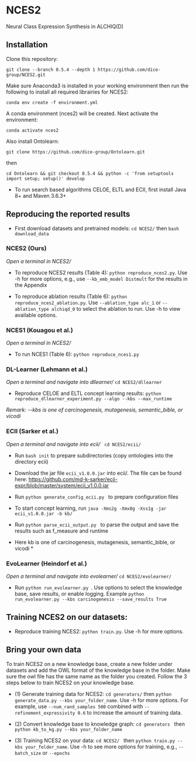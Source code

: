 # NCES2
Neural Class Expression Synthesis in ALCHIQ(D)


## Installation

Clone this repository: 

```
git clone --branch 0.5.4 --depth 1 https://github.com/dice-group/NCES2.git
```

Make sure Anaconda3 is installed in your working environment then run the following to install all required librairies for NCES2:
```
conda env create -f environment.yml
```

A conda environment (nces2) will be created. Next activate the environment:

```
conda activate nces2 
```

Also install Ontolearn: 

``` 
git clone https://github.com/dice-group/Ontolearn.git
```
then

``` 
cd Ontolearn && git checkout 0.5.4 && python -c 'from setuptools import setup; setup()' develop
```

- To run search based algorithms CELOE, ELTL and ECII, first install Java 8+ and Maven 3.6.3+

## Reproducing the reported results

- First download datasets and pretrained models: `cd NCES2/` then ```bash download_data```

### NCES2 (Ours)


*Open a terminal in NCES2/*

- To reproduce NCES2 results (Table 4): ``` python reproduce_nces2.py ```. Use -h for more options, e.g., use `--kb_emb_model Distmult` for the results in the Appendix

- To reproduce ablation results (Table 6): ``` python reproduce_nces2_ablation.py ```. Use `--ablation_type alc_1` or `--ablation_type alchiqd_0` to select the ablation to run. Use -h to view available options.



### NCES1 (Kouagou et al.)

*Open a terminal in NCES2/*

- To run NCES1 (Table 6): ``` python reproduce_nces1.py ```


### DL-Learner (Lehmann et al.)

*Open a terminal and navigate into dllearner/* ``` cd NCES2/dllearner ```

- Reproduce CELOE and ELTL concept learning results: ``` python reproduce_dllearner_experiment.py --algo --kbs --max_runtime ```

*Remark: --kbs is one of carcinogenesis, mutagenesis, semantic_bible, or vicodi*


### ECII (Sarker et al.)

*Open a terminal and navigate into ecii/* ``` cd NCES2/ecii/```

- Run `bash init` to prepare subdirectories (copy ontologies into the directory ecii) 

- Download the jar file `ecii_v1.0.0.jar` into ecii/. The file can be found here: https://github.com/md-k-sarker/ecii-expr/blob/master/system/ecii_v1.0.0.jar

- Run `python generate_config_ecii.py ` to prepare configuration files

- To start concept learning, run `java -Xms2g -Xmx8g -Xss1g -jar ecii_v1.0.0.jar -b kb/`

- Run `python parse_ecii_output.py ` to parse the output and save the results such as f_measure and runtime

* Here kb is one of carcinogenesis, mutagenesis, semantic_bible, or vicodi *

### EvoLearner (Heindorf et al.)

*Open a terminal and navigate into evolearner/* ``` cd NCES2/evolearner/ ```

- Run `python run_evolearner.py `. Use options to select the knowledge base, save results, or enable logging. Example `python run_evolearner.py --kbs carcinogenesis --save_results True` 


## Training NCES2 on our datasets:

- Reproduce training NCES2: ``` python train.py ```. Use -h for more options.


## Bring your own data

To train NCES2 on a new knowledge base, create a new folder under datasets and add the OWL format of the knowledge base in the folder. Make sure the owl file has the same name as the folder you created. Follow the 3 steps below to train NCES2 on your knowledge base.

- (1) Generate training data for NCES2: `cd generators/` then ` python generate_data.py --kbs your_folder_name `. Use -h for more options. For example, use `--num_rand_samples 500` combined with `--refinement_expressivity 0.6` to increase the amount of training data.

- (2) Convert knowledge base to knowledge graph: ```cd generators ``` then ``` python kb_to_kg.py --kbs your_folder_name ```

- (3) Training NCES2 on your data: `cd NCES2/ ` then ` python train.py --kbs your_folder_name `. Use -h to see more options for training, e.g., `--batch_size` or `--epochs`

